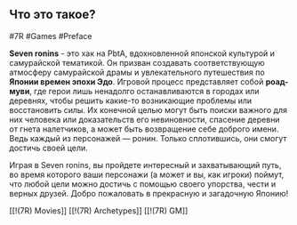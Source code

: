 ## **Что это такое?**

#7R #Games #Preface 

**Seven ronins** - это хак на PbtA, вдохновленной японской культурой и самурайской тематикой. Он призван создавать соответствующую атмосферу самурайской драмы и увлекательного путешествия по **Японии времен эпохи Эдо**. Игровой процесс представляет собой **роад-муви**, где герои лишь ненадолго останавливаются в городах или деревнях, чтобы решить какие-то возникающие проблемы или восстановить силы. Их конечной целью могут быть поиски важного для них человека или доказательств его невиновности, спасение деревни от гнета налетчиков, а может быть возвращение себе доброго имени. Ведь каждый из персонажей — ронин. Только сплотившись, они смогут достичь своей цели.

Играя в Seven ronins, вы пройдете интересный и захватывающий путь, во время которого ваши персонажи (а может и вы, как игроки) поймут, что любой цели можно достичь с помощью своего упорства, чести и верных друзей. Добро пожаловать в прекрасную и загадочную Японию!

[[!(7R) Movies]]
[[!(7R) Archetypes]]
[[!(7R) GM]]